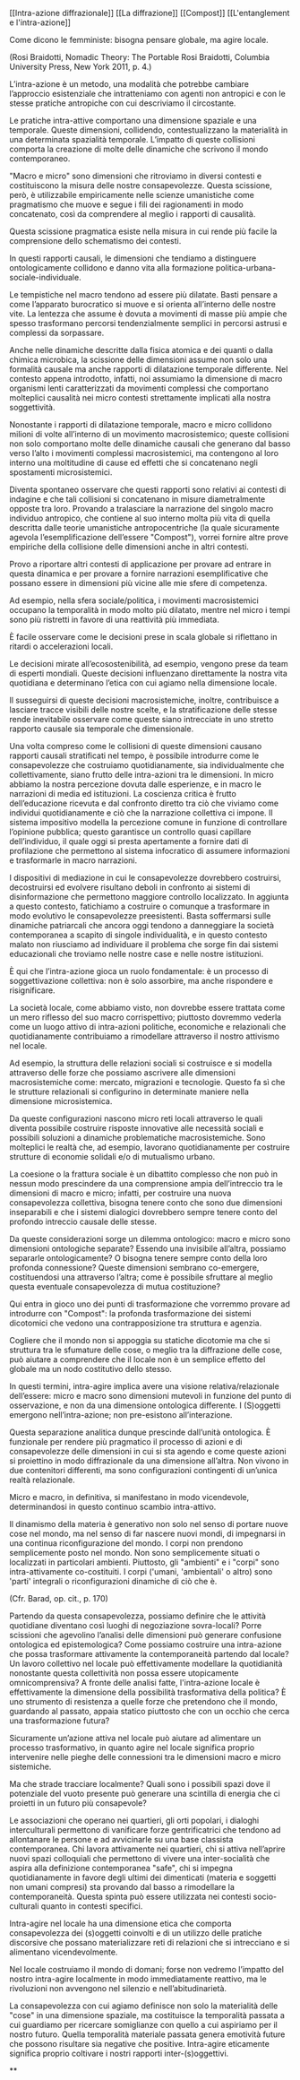 
[[Intra-azione diffrazionale]] [[La diffrazione]] [[Compost]] [[L'entanglement e l'intra-azione]]

Come dicono le femministe: bisogna pensare globale, ma agire locale.

(Rosi Braidotti, Nomadic Theory: The Portable Rosi Braidotti, Columbia University Press, New York 2011, p. 4.)

L’intra-azione è un metodo, una modalità che potrebbe cambiare l’approccio esistenziale che intratteniamo con agenti non antropici e con le stesse pratiche antropiche con cui descriviamo il circostante.

Le pratiche intra-attive comportano una dimensione spaziale e una temporale. Queste dimensioni, collidendo, contestualizzano la materialità in una determinata spazialità temporale. L’impatto di queste collisioni comporta la creazione di molte delle dinamiche che scrivono il mondo contemporaneo.

"Macro e micro" sono dimensioni che ritroviamo in diversi contesti e costituiscono la misura delle nostre consapevolezze. Questa scissione, però, è utilizzabile empiricamente nelle scienze umanistiche come pragmatismo che muove e segue i fili dei ragionamenti in modo concatenato, così da comprendere al meglio i rapporti di causalità.

Questa scissione pragmatica esiste nella misura in cui rende più facile la comprensione dello schematismo dei contesti.

In questi rapporti causali, le dimensioni che tendiamo a distinguere ontologicamente collidono e danno vita alla formazione politica-urbana-sociale-individuale.

Le tempistiche nel macro tendono ad essere più dilatate. Basti pensare a come l’apparato burocratico si muove e si orienta all’interno delle nostre vite. La lentezza che assume è dovuta a movimenti di masse più ampie che spesso trasformano percorsi tendenzialmente semplici in percorsi astrusi e complessi da sorpassare.

Anche nelle dinamiche descritte dalla fisica atomica e dei quanti o dalla chimica microbica, la scissione delle dimensioni assume non solo una formalità causale ma anche rapporti di dilatazione temporale differente. Nel contesto appena introdotto, infatti, noi assumiamo la dimensione di macro organismi lenti caratterizzati da movimenti complessi che comportano molteplici causalità nei micro contesti strettamente implicati alla nostra soggettività.

Nonostante i rapporti di dilatazione temporale, macro e micro collidono milioni di volte all’interno di un movimento macrosistemico; queste collisioni non solo comportano molte delle dinamiche causali che generano dal basso verso l’alto i movimenti complessi macrosistemici, ma contengono al loro interno una moltitudine di cause ed effetti che si concatenano negli spostamenti microsistemici.

Diventa spontaneo osservare che questi rapporti sono relativi ai contesti di indagine e che tali collisioni si concatenano in misure diametralmente opposte tra loro. Provando a tralasciare la narrazione del singolo macro individuo antropico, che contiene al suo interno molta più vita di quella descritta dalle teorie umanistiche antropocentriche (la quale sicuramente agevola l’esemplificazione dell’essere "Compost"), vorrei fornire altre prove empiriche della collisione delle dimensioni anche in altri contesti.

Provo a riportare altri contesti di applicazione per provare ad entrare in questa dinamica e per provare a fornire narrazioni esemplificative che possano essere in dimensioni più vicine alle mie sfere di competenza.

Ad esempio, nella sfera sociale/politica, i movimenti macrosistemici occupano la temporalità in modo molto più dilatato, mentre nel micro i tempi sono più ristretti in favore di una reattività più immediata.

È facile osservare come le decisioni prese in scala globale si riflettano in ritardi o accelerazioni locali.

Le decisioni mirate all’ecosostenibilità, ad esempio, vengono prese da team di esperti mondiali. Queste decisioni influenzano direttamente la nostra vita quotidiana e determinano l’etica con cui agiamo nella dimensione locale.

Il susseguirsi di queste decisioni macrosistemiche, inoltre, contribuisce a lasciare tracce visibili delle nostre scelte, e la stratificazione delle stesse rende inevitabile osservare come queste siano intrecciate in uno stretto rapporto causale sia temporale che dimensionale.

Una volta compreso come le collisioni di queste dimensioni causano rapporti causali stratificati nel tempo, è possibile introdurre come le consapevolezze che costruiamo quotidianamente, sia individualmente che collettivamente, siano frutto delle intra-azioni tra le dimensioni. In micro abbiamo la nostra percezione dovuta dalle esperienze, e in macro le narrazioni di media ed istituzioni. La coscienza critica è frutto dell’educazione ricevuta e dal confronto diretto tra ciò che viviamo come individui quotidianamente e ciò che la narrazione collettiva ci impone. Il sistema impositivo modella la percezione comune in funzione di controllare l’opinione pubblica; questo garantisce un controllo quasi capillare dell’individuo, il quale oggi si presta apertamente a fornire dati di profilazione che permettono al sistema infocratico di assumere informazioni e trasformarle in macro narrazioni.

I dispositivi di mediazione in cui le consapevolezze dovrebbero costruirsi, decostruirsi ed evolvere risultano deboli in confronto ai sistemi di disinformazione che permettono maggiore controllo localizzato. In aggiunta a questo contesto, fatichiamo a costruire o comunque a trasformare in modo evolutivo le consapevolezze preesistenti. Basta soffermarsi sulle dinamiche patriarcali che ancora oggi tendono a danneggiare la società contemporanea a scapito di singole individualità, e in questo contesto malato non riusciamo ad individuare il problema che sorge fin dai sistemi educazionali che troviamo nelle nostre case e nelle nostre istituzioni.

È qui che l’intra-azione gioca un ruolo fondamentale: è un processo di soggettivazione collettiva: non è solo assorbire, ma anche rispondere e risignificare.

La società locale, come abbiamo visto, non dovrebbe essere trattata come un mero riflesso del suo macro corrispettivo; piuttosto dovremmo vederla come un luogo attivo di intra-azioni politiche, economiche e relazionali che quotidianamente contribuiamo a rimodellare attraverso il nostro attivismo nel locale.

Ad esempio, la struttura delle relazioni sociali si costruisce e si modella attraverso delle forze che possiamo ascrivere alle dimensioni macrosistemiche come: mercato, migrazioni e tecnologie. Questo fa sì che le strutture relazionali si configurino in determinate maniere nella dimensione microsistemica.

Da queste configurazioni nascono micro reti locali attraverso le quali diventa possibile costruire risposte innovative alle necessità sociali e possibili soluzioni a dinamiche problematiche macrosistemiche. Sono molteplici le realtà che, ad esempio, lavorano quotidianamente per costruire strutture di economie solidali e/o di mutualismo urbano.

La coesione o la frattura sociale è un dibattito complesso che non può in nessun modo prescindere da una comprensione ampia dell’intreccio tra le dimensioni di macro e micro; infatti, per costruire una nuova consapevolezza collettiva, bisogna tenere conto che sono due dimensioni inseparabili e che i sistemi dialogici dovrebbero sempre tenere conto del profondo intreccio causale delle stesse.

Da queste considerazioni sorge un dilemma ontologico: macro e micro sono dimensioni ontologiche separate? Essendo una invisibile all’altra, possiamo separarle ontologicamente? O bisogna tenere sempre conto della loro profonda connessione? Queste dimensioni sembrano co-emergere, costituendosi una attraverso l’altra; come è possibile sfruttare al meglio questa eventuale consapevolezza di mutua costituzione?

Qui entra in gioco uno dei punti di trasformazione che vorremmo provare ad introdurre con "Compost": la profonda trasformazione dei sistemi dicotomici che vedono una contrapposizione tra struttura e agenzia.

Cogliere che il mondo non si appoggia su statiche dicotomie ma che si struttura tra le sfumature delle cose, o meglio tra la diffrazione delle cose, può aiutare a comprendere che il locale non è un semplice effetto del globale ma un nodo costitutivo dello stesso.

In questi termini, intra-agire implica avere una visione relativa/relazionale dell’essere: micro e macro sono dimensioni mutevoli in funzione del punto di osservazione, e non da una dimensione ontologica differente. I (S)oggetti emergono nell’intra-azione; non pre-esistono all’interazione.

Questa separazione analitica dunque prescinde dall’unità ontologica. È funzionale per rendere più pragmatico il processo di azioni e di consapevolezze delle dimensioni in cui si sta agendo e come queste azioni si proiettino in modo diffrazionale da una dimensione all’altra. Non vivono in due contenitori differenti, ma sono configurazioni contingenti di un’unica realtà relazionale.

Micro e macro, in definitiva, si manifestano in modo vicendevole, determinandosi in questo continuo scambio intra-attivo.

  

Il dinamismo della materia è generativo non solo nel senso di portare nuove cose nel mondo, ma nel senso di far nascere nuovi mondi, di impegnarsi in una continua riconfigurazione del mondo. I corpi non prendono semplicemente posto nel mondo. Non sono semplicemente situati o localizzati in particolari ambienti. Piuttosto, gli "ambienti" e i "corpi" sono intra-attivamente co-costituiti. I corpi ('umani, 'ambientali' o altro) sono 'parti' integrali o riconfigurazioni dinamiche di ciò che è.

(Cfr. Barad, op. cit., p. 170)

  

Partendo da questa consapevolezza, possiamo definire che le attività quotidiane diventano così luoghi di negoziazione sovra-locali? Porre scissioni che agevolino l’analisi delle dimensioni può generare confusione ontologica ed epistemologica? Come possiamo costruire una intra-azione che possa trasformare attivamente la contemporaneità partendo dal locale? Un lavoro collettivo nel locale può effettivamente modellare la quotidianità nonostante questa collettività non possa essere utopicamente omnicomprensiva? A fronte delle analisi fatte, l'intra-azione locale è effettivamente la dimensione della possibilità trasformativa della politica? È uno strumento di resistenza a quelle forze che pretendono che il mondo, guardando al passato, appaia statico piuttosto che con un occhio che cerca una trasformazione futura?

Sicuramente un’azione attiva nel locale può aiutare ad alimentare un processo trasformativo, in quanto agire nel locale significa proprio intervenire nelle pieghe delle connessioni tra le dimensioni macro e micro sistemiche.

Ma che strade tracciare localmente? Quali sono i possibili spazi dove il potenziale del vuoto presente può generare una scintilla di energia che ci proietti in un futuro più consapevole? 

Le associazioni che operano nei quartieri, gli orti popolari, i dialoghi interculturali permettono di vanificare forze gentrificatrici che tendono ad allontanare le persone e ad avvicinarle su una base classista contemporanea. Chi lavora attivamente nei quartieri, chi si attiva nell’aprire nuovi spazi colloquiali che permettono di vivere una inter-socialità che aspira alla definizione contemporanea "safe", chi si impegna quotidianamente in favore degli ultimi dei dimenticati (materia e soggetti non umani compresi) sta provando dal basso a rimodellare la contemporaneità. Questa spinta può essere utilizzata nei contesti socio-culturali quanto in contesti specifici.

Intra-agire nel locale ha una dimensione etica che comporta consapevolezza dei (s)oggetti coinvolti e di un utilizzo delle pratiche discorsive che possano materializzare reti di relazioni che si intrecciano e si alimentano vicendevolmente.

Nel locale costruiamo il mondo di domani; forse non vedremo l’impatto del nostro intra-agire localmente in modo immediatamente reattivo, ma le rivoluzioni non avvengono nel silenzio e nell’abitudinarietà.

La consapevolezza con cui agiamo definisce non solo la materialità delle "cose" in una dimensione spaziale, ma costituisce la temporalità passata a cui guardiamo per ricercare somiglianze con quello a cui aspiriamo per il nostro futuro. Quella temporalità materiale passata genera emotività future che possono risultare sia negative che positive. Intra-agire eticamente significa proprio coltivare i nostri rapporti inter-(s)oggettivi.

**